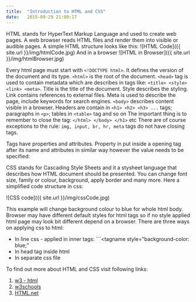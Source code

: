 ```yaml
---
title:  "Introduction to HTML and CSS"
date:   2015-09-29 21:00:17
---
```


HTML stands for HyperText Markup Language and used to create web pages. A web browser reads HTML files and render them into visible or audible pages.
A simple HTML structure looks like this:
![HTML Code]({{ site.url }}/img/htmlCode.jpg)
And in a browser
![HTML in Browser]({{ site.url }}/img/htmlBrowser.jpg)

Every html page must start with ```<!DOCTYPE html>```. It defines the version of the document and its type.
```<html>``` is the root of the document.
```<head>``` tag is used to contain metadata which are describes in tags like: ```<title> <style> <link> <meta>```.
Title is the title of the document.
Style describes the styling.
Link contains references to external files.
Meta is used to describe the page, include keywords for search engines.
```<body>``` describes content visible in a browser.
Headers are contain in ```<h1> <h2> <h3> ...``` tags; paragraphs in ```<p>```; tables in ```<table>``` tag and so on
The important thing is to remember to close the tag: ```</html> </body> </h1>``` etc
There are of course exceptions to the rule: ```img, input, br, hr, meta``` tags do not have closing tags.

Tags have properties and attributes. Property in put inside a opening tag after its name and attributes in similar way however the value needs to be specified:
<tagname property attribute="value"></tagname>


CSS stands for Cascading Style Sheets and it a stysheet language that describes how HTML document should be presented. You can change font size, family or colour, background, apply border and many more.
Here a simplified code structure in css:

![CSS code]({{ site.url }}/img/cssCode.jpg)

This example will change background colour to blue for whole html body.
Browser may have different default styles for html tags so if no style applied html page may look bit different depend on a browser.
There are three ways on applying css to html:
+ In line css - applied in inner tags: ```<tagname style="background-color: blue;"
+ In head tag inside html <style></style>
+ In separate css file

To find out more about HTML and CSS visit following links:
1. [w3 - html](http://www.w3.org/TR/html/)
2. [w3schools](http://www.w3schools.com/)
3. [HTML.net](http://html.net/)
